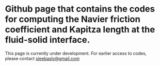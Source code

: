 # Github page that contains the codes for computing the Navier friction coefficient and Kapitza length at the fluid-solid interface.

This page is currently under development. For earlier access to codes, please contact sleebaslv@gmail.com
